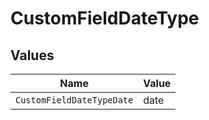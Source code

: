 # CustomFieldDateType


## Values

| Name                      | Value                     |
| ------------------------- | ------------------------- |
| `CustomFieldDateTypeDate` | date                      |